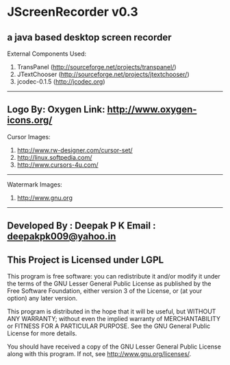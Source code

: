 # JScreenRecorder v0.3
a java based desktop screen recorder
-------------------------------------
External Components Used:

1. TransPanel (http://sourceforge.net/projects/transpanel/)
2. JTextChooser (http://sourceforge.net/projects/jtextchooser/)
3. jcodec-0.1.5 (http://jcodec.org)
-------------------------------------
Logo By: Oxygen
Link: http://www.oxygen-icons.org/
-------------------------------------
Cursor Images:

1. http://www.rw-designer.com/cursor-set/
2. http://linux.softpedia.com/
3. http://www.cursors-4u.com/
-------------------------------------
Watermark Images:

1. http://www.gnu.org
-------------------------------------
Developed By : Deepak P K
Email : deepakpk009@yahoo.in
-------------------------------------
This Project is Licensed under LGPL
-------------------------------------

This program is free software: you can redistribute it and/or modify
it under the terms of the GNU Lesser General Public License as published by
the Free Software Foundation, either version 3 of the License, or
(at your option) any later version.

This program is distributed in the hope that it will be useful,
but WITHOUT ANY WARRANTY; without even the implied warranty of
MERCHANTABILITY or FITNESS FOR A PARTICULAR PURPOSE.  See the
GNU General Public License for more details.

You should have received a copy of the GNU Lesser General Public License
along with this program.  If not, see <http://www.gnu.org/licenses/>.
